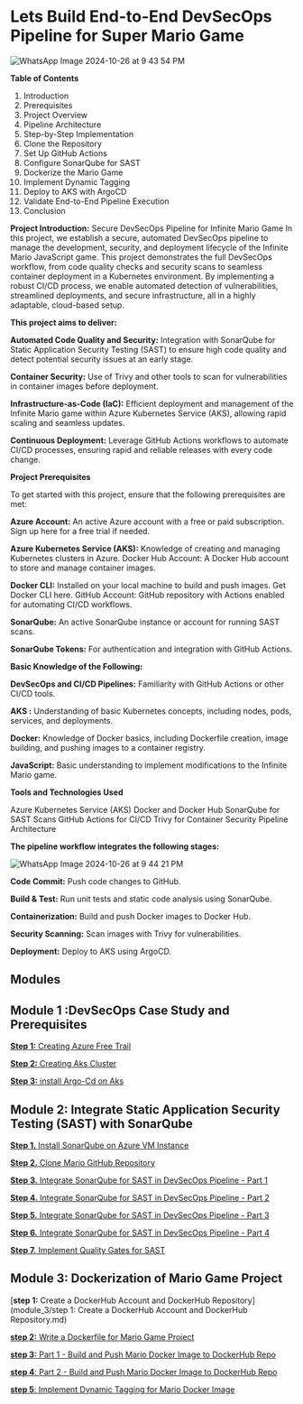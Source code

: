 # Lets Build End-to-End DevSecOps Pipeline for Super Mario Game
![WhatsApp Image 2024-10-26 at 9 43 54 PM](https://github.com/user-attachments/assets/546890df-a20c-4676-82cd-2e0f425914fc)

**Table of Contents**

1. Introduction
2. Prerequisites
3. Project Overview
4. Pipeline Architecture
5. Step-by-Step Implementation
6. Clone the Repository
7. Set Up GitHub Actions
8. Configure SonarQube for SAST
9. Dockerize the Mario Game
10. Implement Dynamic Tagging
11. Deploy to AKS with ArgoCD
12. Validate End-to-End Pipeline Execution
13. Conclusion


**Project Introduction:** Secure DevSecOps Pipeline for Infinite Mario Game In this project, we establish a secure, automated DevSecOps pipeline to manage the development, security, and deployment lifecycle of the Infinite Mario JavaScript game. This project demonstrates the full DevSecOps workflow, from code quality checks and security scans to seamless container deployment in a Kubernetes environment. By implementing a robust CI/CD process, we enable automated detection of vulnerabilities, streamlined deployments, and secure infrastructure, all in a highly adaptable, cloud-based setup.

**This project aims to deliver:**

**Automated Code Quality and Security:** Integration with SonarQube for Static Application Security Testing (SAST) to ensure high code quality and detect potential security issues at an early stage. 

**Container Security:** Use of Trivy and other tools to scan for vulnerabilities in container images before deployment.

**Infrastructure-as-Code (IaC):** Efficient deployment and management of the Infinite Mario game within Azure Kubernetes Service (AKS), allowing rapid scaling and seamless updates.

**Continuous Deployment:** Leverage GitHub Actions workflows to automate CI/CD processes, ensuring rapid and reliable releases with every code change.

**Project Prerequisites**

To get started with this project, ensure that the following prerequisites are met:

**Azure Account:** An active Azure account with a free or paid subscription. Sign up here for a free trial if needed.

**Azure Kubernetes Service (AKS):** Knowledge of creating and managing Kubernetes clusters in Azure. Docker Hub Account: A Docker Hub account to store and manage container images.

**Docker CLI:** Installed on your local machine to build and push images. Get Docker CLI here. GitHub Account: GitHub repository with Actions enabled for automating CI/CD workflows.

**SonarQube:** An active SonarQube instance or account for running SAST scans.

**SonarQube Tokens:** For authentication and integration with GitHub Actions.

**Basic Knowledge of the Following:**

**DevSecOps and CI/CD Pipelines:** Familiarity with GitHub Actions or other CI/CD tools.

**AKS :** Understanding of basic Kubernetes concepts, including nodes, pods, services, and deployments.

**Docker:** Knowledge of Docker basics, including Dockerfile creation, image building, and pushing images to a container registry.

**JavaScript:** Basic understanding to implement modifications to the Infinite Mario game.

**Tools and Technologies Used**

Azure Kubernetes Service (AKS) Docker and Docker Hub SonarQube for SAST Scans GitHub Actions for CI/CD Trivy for Container Security
Pipeline Architecture

**The pipeline workflow integrates the following stages:**


![WhatsApp Image 2024-10-26 at 9 44 21 PM](https://github.com/user-attachments/assets/76c2f2b6-4ff2-48cd-9cfc-11d7bb0e1089)


**Code Commit:** Push code changes to GitHub.

**Build & Test:** Run unit tests and static code analysis using SonarQube.

**Containerization:** Build and push Docker images to Docker Hub.

**Security Scanning:** Scan images with Trivy for vulnerabilities.

**Deployment:** Deploy to AKS using ArgoCD.


## Modules

## Module 1 :DevSecOps Case Study and Prerequisites

[**Step 1:** Creating Azure Free Trail](./module_1_prerequisites/1-azure-account.md)

[**Step 2:** Creating Aks Cluster](./module_1_prerequisites/step-2-creating-AKS-cluster.md)

[**Step 3:** install Argo-Cd on Aks](./module_1_prerequisites/Step-3-install-argocd-on-aks.md)

## Module 2: Integrate Static Application Security Testing (SAST) with SonarQube

[**Step 1.** Install SonarQube on Azure VM Instance](module-2/step-8-install-sonarqube-azure-vm.md)

[**Step 2.** Clone Mario GitHub Repository](module-2/step-9-clone-mario-repo.md)

[**Step 3.** Integrate SonarQube for SAST in DevSecOps Pipeline - Part 1](module-2/step-10-integrate-sonarqube-sast-part1.md)

[**Step 4.** Integrate SonarQube for SAST in DevSecOps Pipeline - Part 2](module-2/step-11-integrate-sonarqube-sast-part2.md)

[**Step 5.** Integrate SonarQube for SAST in DevSecOps Pipeline - Part 3](module-2/step-12-integrate-sonarqube-sast-part3.md)

[**Step 6.** Integrate SonarQube for SAST in DevSecOps Pipeline - Part 4](module-2/step-13-integrate-sonarqube-sast-part4.md)

[**Step 7.** Implement Quality Gates for SAST](module-2/step-14-implement-quality-gates.md)

## Module 3: Dockerization of Mario Game Project

[**step 1:** Create a DockerHub Account and DockerHub Repository](module_3/step 1: Create a DockerHub Account and DockerHub Repository.md)

[**step 2:** Write a Dockerfile for Mario Game Project](#hands-on-write-a-dockerfile-for-mario-game-project)

[**step 3:** Part 1 - Build and Push Mario Docker Image to DockerHub Repo](#hands-on-part-1---build-and-push-mario-docker-image-to-dockerhub-repo)

[**step 4**: Part 2 - Build and Push Mario Docker Image to DockerHub Repo](#hands-on-part-2---build-and-push-mario-docker-image-to-dockerhub-repo)

[**step 5**: Implement Dynamic Tagging for Mario Docker Image](#hands-on-implement-dynamic-tagging-for-mario-docker-image)




